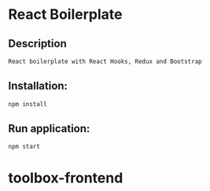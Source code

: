 
# React Boilerplate

## Description
```bash
React boilerplate with React Hooks, Redux and Bootstrap
```

## Installation:
```bash
npm install
```

## Run application:
```bash
npm start
```

# toolbox-frontend
